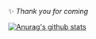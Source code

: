 <!-- 
 [![Hits](https://hits.seeyoufarm.com/api/count/incr/badge.svg?url=https%3A%2F%2Fgithub.com%2Fjhva%2Fhit-counter&count_bg=%2379C83D&title_bg=%23555555&icon=&icon_color=%23FFFFFF&title=hits&edge_flat=false)](https://hits.seeyoufarm.com)
 -->

✨ _Thank you for coming_ 
  

<!-- 
<img src="https://img.shields.io/badge/React-61DAFB?style=flat-square&logo=React&logoColor=white"/> &nbsp;
<img src="https://img.shields.io/badge/ReactNative-blue?style=flat-square&logo=React&logoColor=white"/> &nbsp;
<img src="https://img.shields.io/badge/TypeScript-3178C6?style=flat-square&logo=typescript&logoColor=white"/> &nbsp;
<img src="https://img.shields.io/badge/VueJS-4FC08D?style=flat-square&logo=Vue.js&logoColor=white"/> &nbsp;  



<img src="https://img.shields.io/badge/SpringBoot-6DB33F?style=flat-square&logo=SpringBoot&logoColor=white"/> &nbsp;
<img src="https://img.shields.io/badge/express-000000?style=flat-square&logo=express&logoColor=white"/> &nbsp; 




<img src="https://img.shields.io/badge/docker-2496ED?style=flat-square&logo=docker&logoColor=white"/> &nbsp;  

<img src="https://img.shields.io/badge/Mysql-4479A1?style=flat-square&logo=Mysql&logoColor=white"/> &nbsp;






<img src="https://img.shields.io/badge/kubernetes-326CE5?style=flat-square&logo=kubernetes&logoColor=white"/> &nbsp;
 -->

[![Anurag's github stats](https://github-readme-stats.vercel.app/api?username=jhva)](https://github.com/anuraghazra/github-readme-stats)



<!--
**100dongwoo/100dongwoo** is a ✨ _special_ ✨ repository because its `README.md` (this file) appears on your GitHub profile.

Here are some ideas to get you started:

- 🔭 I’m currently working on ...
- 🌱 I’m currently learning ...
- 👯 I’m looking to collaborate on ...
- 🤔 I’m looking for help with ...
- 💬 Ask me about ...
- 📫 How to reach me: ...
- 😄 Pronouns: ...
- ⚡ Fun fact: ...
-->
